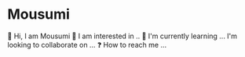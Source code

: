 # Mousumi
:wave: Hi, I am Mousumi
:eyes: I am interested in ..
:book: I'm currently learning ...
I'm looking to collaborate on ...
:question: How to reach me ...
